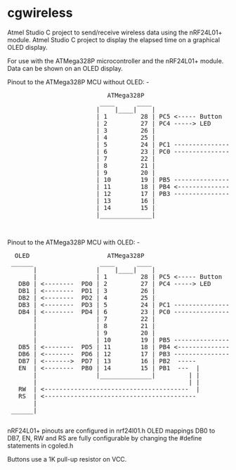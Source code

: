 # cgwireless

Atmel Studio C project to send/receive wireless data using the nRF24L01+ module.
Atmel Studio C project to display the elapsed time on a graphical OLED display.

For use with the ATMega328P microcontroller and the nRF24L01+ module.
Data can be shown on an OLED display.  


Pinout to the ATMega328P MCU without OLED: -

<pre>
                           ATMega328P                          nRF24L01+
                         ____      ____
                        |    |____|    |
                        | 1         28 | PC5 <----- Button 
                        | 2         27 | PC4 -----> LED
                        | 3         26 | 
                        | 4         25 | 
                        | 5         24 | PC1 ----------------> CSN
                        | 6         23 | PC0 ----------------> CE
                        | 7         22 |
                        | 8         21 |
                        | 9         20 |
                        | 10        19 | PB5 ----------------> SCK
                        | 11        18 | PB4 <---------------- MISO
                        | 12        17 | PB3 ----------------> MOSI
                        | 13        16 | 
                        | 14        15 | 
                        |______________| 
        
 </pre>


Pinout to the ATMega328P MCU with OLED: -

<pre>
  OLED                     ATMega328P                          nRF24L01+
 ______                  ____      ____
       |                |    |____|    |
       |                | 1         28 | PC5 <----- Button 
   DB0 | <--------  PD0 | 2         27 | PC4 -----> LED
   DB1 | <--------  PD1 | 3         26 | 
   DB2 | <--------  PD2 | 4         25 | 
   DB3 | <--------  PD3 | 5         24 | PC1 ----------------> CSN
   DB4 | <--------  PD4 | 6         23 | PC0 ----------------> CE
       |                | 7         22 |
       |                | 8         21 |
       |                | 9         20 |
       |                | 10        19 | PB5 ----------------> SCK
   DB5 | <--------  PD5 | 11        18 | PB4 <---------------- MISO
   DB6 | <--------  PD6 | 12        17 | PB3 ----------------> MOSI
   DB7 | <------->  PD7 | 13        16 | PB2  -----
   EN  | <--------  PB0 | 14        15 | PB1  ---  |
       |                |______________|         | |
       |                                         | |
   RW  | <---------------------------------------  |
   RS  | <----------------------------------------- 
       |
 ______|
 </pre>
 
 nRF24L01+ pinouts are configured in nrf24l01.h
 OLED mappings DB0 to DB7, EN, RW and RS are fully configurable by changing the #define statements in cgoled.h
 
 Buttons use a 1K pull-up resistor on VCC.
 